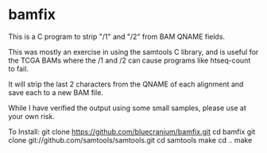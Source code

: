 bamfix
======

This is a C program to strip "/1" and "/2" from BAM QNAME fields.

This was mostly an exercise in using the samtools C library, and is useful for the TCGA BAMs where the /1 and /2 can cause programs like htseq-count to fail.

It will strip the last 2 characters from the QNAME of each alignment and save each to a new BAM file.

While I have verified the output using some small samples, please use at your own risk.

To Install:
	git clone https://github.com/bluecranium/bamfix.git
	cd bamfix
	git clone git://github.com/samtools/samtools.git
	cd samtools
	make
	cd ..
	make

